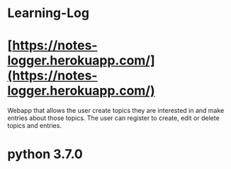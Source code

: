 # Learning-Log
# [https://notes-logger.herokuapp.com/](https://notes-logger.herokuapp.com/)
Webapp that allows the user create topics they are interested in  and make entries about those topics. 
The user can register to create, edit or delete topics and entries.
# python 3.7.0
